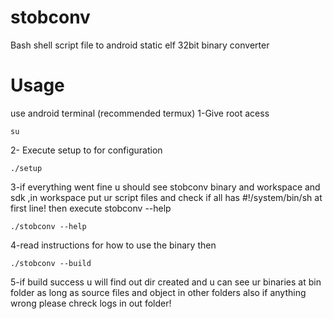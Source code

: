 # stobconv
Bash shell script file to android static elf 32bit binary converter

# Usage
use android terminal (recommended termux)
1-Give root acess
```
su
```
2- Execute setup to for configuration
```
./setup
```
3-if everything went fine u should see stobconv binary and workspace and sdk ,in workspace put ur script files and check if all has #!/system/bin/sh at first line! then execute stobconv --help 
```
./stobconv --help
```
4-read instructions for how to use the binary then
```
./stobconv --build
```
5-if build success u will find out dir created and u can see ur binaries at bin folder as long as source files and object in other folders also if anything wrong please chreck logs in out folder!
